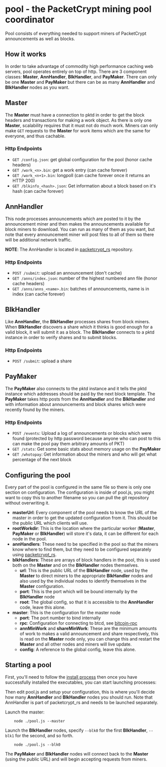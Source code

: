 # pool - the PacketCrypt mining pool coordinator

Pool consists of everything needed to support miners of PacketCrypt announcements as well as blocks.

## How it works

In order to take advantage of commodity high performance caching web servers, pool operates entirely
on top of http. There are 3 component classes: **Master**, **AnnHandler**, **BlkHandler**, and
**PayMaker**. There can only be one **Master** and **PayMaker** but there can be as many **AnnHandler**
and **BlkHandler** nodes as you want.

## Master

The **Master** must have a connection to pktd in order to get the block headers and transactions for
making a work object. As there is only one **Master**, scalability requires that it must not do much
work. Miners can only make `GET` requests to the **Master** for work items which are the same for
everyone, and thus cachable.

### Http Endpoints

* `GET /config.json`: get global configuration for the pool (honor cache headers)
* `GET /work_<n>.bin`: get a work entry (can cache forever)
* `GET /work_<n+1>.bin`: longpoll (can cache forever once it returns an HTTP 200)
* `GET /blkinfo_<hash>.json`: Get information about a block based on it's hash (can cache forever)

## AnnHandler

This node processes announcements which are posted to it by the announcement miner and then makes the
announcements available for block miners to download. You can run as many of them as you want, but
note that every announcement miner will post files to all of them so there will be additional network
traffic.

**NOTE**: The AnnHandler is located in [packetcrypt_rs](https://github.com/cjdelisle/packetcrypt_rs)
repository.

### Http Endpoints

* `POST /submit`: upload an announcement (don't cache)
* `GET /anns/index.json`: number of the highest numbered ann file (honor cache headers)
* `GET /anns/anns_<name>.bin`: batches of announcements, name is in index (can cache forever)


## BlkHandler
Like **AnnHandler**, the **BlkHandler** processes shares from block miners. When **BlkHandler**
discovers a share which it thinks is good enough for a valid block, it will submit it as a block.
The **BlkHandler** connects to a pktd instance in order to verify shares and to submit blocks.

### Http Endpoints

* `POST /submit`: upload a share

## PayMaker
The **PayMaker** also connects to the pktd instance and it tells the pktd instance which addresses
should be paid by the next block template. The **PayMaker** takes http posts from the **AnnHandler**
and the **BlkHandler** and with information about announcements and block shares which were recently
found by the miners.

### Http Endpoints

* `POST /events`: Upload a log of announcements or blocks which were found (protected by http
password because anyone who can post to this can make the pool pay them arbitrary amounts of PKT)
* `GET /stats`: Get some basic stats about memory usage on the **PayMaker**
* `GET /whotopay`: Get information about the miners and who will get what percentage of the next block

## Configuring the pool
Every part of the pool is configured in the same file so there is only one section on configuration.
The configuration is inside of pool.js, you might want to copy this to another filename so you can
pull the git repository without overwriting it.

* **masterUrl**: Every component of the pool needs to know the URL of the master in order to get the
updated configuration from it. This should be the public URL which clients will use.
* **rootWorkdir**: This is the location where the particular worker (**Master**, **PayMaker** or
**BlkHandler**) will store it's data, it can be different for each node in the pool.
* **annHandlers**: These need to be specified in the pool so that the miners know where to find them,
but they need to be configured separately using [packetcrypt_rs](https://github.com/cjdelisle/packetcrypt_rs).
* **blkHandlers**: These are arrays of block handlers in the
pool, this is used both on the **Master** and on the **BlkHandler** nodes themselves.
  * **url**: This is the public URL of the **BlkHandler** node, used by the
  **Master** to direct miners to the appropriate **BlkHandler** nodes and also
  used by the individual nodes to identify themselves in the **Master** configuration.
  * **port**: This is the port which will be bound internally by the **BlkHandler** node
  * **root**: The global config, so that it is accessible to the **AnnHandler** code, leave this
  alone.
* **master**: This is the configuration for the master node
  * **port**: The port number to bind internally
  * **rpc**: Configuration for connecting to btcd, see [bitcoin-rpc](https://www.npmjs.com/package/bitcoind-rpc)
  * **annMinWork** and **shareMinWork**: These are the minimum amounts of work to makes a valid
  announcement and share respectively, this is read on the **Master** node only, you can change
  this and restart the **Master** and all other nodes and miners will live update.
  * **config**: A reference to the global config, leave this alone.

## Starting a pool

First, you'll need to follow the [install process](https://github.com/cjdelisle/PacketCrypt/#install)
then once you have successfully installed the executables, you can start launching processes:

Then edit pool.js and setup your configuration, this is where you'll decide how many **AnnHandler**
and **BlkHandler** nodes you should run. Note that AnnHandler is part of packetcrypt_rs and needs
to be launched separately.

Launch the master:

        node ./pool.js --master

Launch the **BlkHandler** nodes, specify `--blk0` for the first **BlkHandler**, `--blk1` for the
second, and so forth.

        node ./pool.js --blk0

The **PayMaker** and **BlkHandler** nodes will connect back to the **Master** (using the public
URL) and will begin accepting requests from miners.
